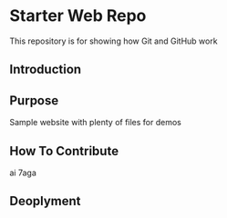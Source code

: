 # Starter Web Repo

This repository is for showing how Git and GitHub work

## Introduction

## Purpose

Sample website with plenty of files for demos

## How To Contribute 
ai 7aga
## Deoplyment
